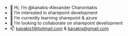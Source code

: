- 👋 Hi, I’m @kanakis-Alexander Charonitakis  
- 👀 I’m interested in sharepoint development 
- 🌱 I’m currently learning sharepoint & azure 
- 💞️ I’m looking to collaborate on sharepoint development
- 📫 kanakis1@hotmail.com & kanakis@gmail.com

<!---
kanakis/kanakis is a ✨ special ✨ repository because its `README.md` (this file) appears on your GitHub profile.
You can click the Preview link to take a look at your changes.
--->
